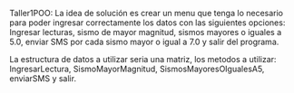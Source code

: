 Taller1POO: La idea de solución es crear un menu que tenga lo necesario para poder ingresar correctamente los datos con las siguientes opciones: Ingresar lecturas, sismo de mayor magnitud, sismos mayores o iguales a 5.0, enviar SMS por cada sismo mayor o igual a 7.0 y salir del programa.  

La estructura de datos a utilizar seria una matriz, los metodos a utilizar: IngresarLectura, SismoMayorMagnitud, SismosMayoresOIgualesA5, enviarSMS y salir.
